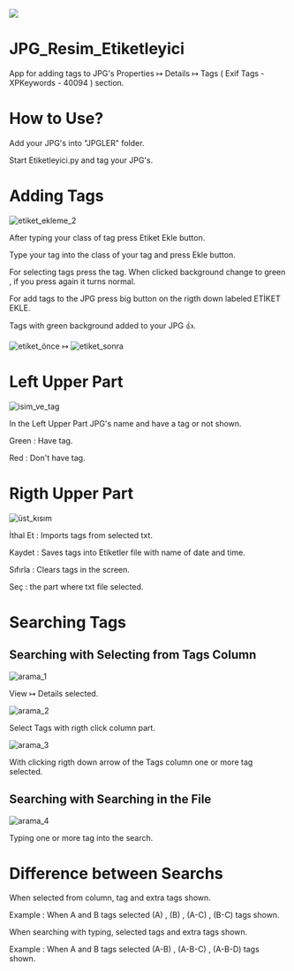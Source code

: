 [![](https://img.shields.io/badge/Dil-Türkçe-red.svg)](https://github.com/tashteg0/JPG_Resim_Etiketleyici/blob/main/README.md)

# JPG_Resim_Etiketleyici

App for adding tags to JPG's Properties ↦ Details ↦ Tags ( Exif Tags - XPKeywords - 40094 ) section.

# How to Use?

Add your JPG's into "JPGLER" folder.

Start Etiketleyici.py and tag your JPG's.

# Adding Tags
![etiket_ekleme_2](https://github.com/tashteg0/JPG_Resim_Etiketleyici/assets/100838566/2504a60f-8d7f-4244-bd95-0eb001b6e1f2)
 
After typing your class of tag press Etiket Ekle button.

Type your tag into the class of your tag and press Ekle button.

For selecting tags press the tag. When clicked background change to green , if you press again it turns normal.

For add tags to the JPG press big button on the rigth down labeled ETİKET EKLE.

Tags with green background added to your JPG 👍.

![etiket_önce](https://github.com/tashteg0/JPG_Resim_Etiketleyici/assets/100838566/b4bd9d02-bc1f-4bd7-a827-a072d00127ea)   ↦
![etiket_sonra](https://github.com/tashteg0/JPG_Resim_Etiketleyici/assets/100838566/75781508-1961-4547-9e4b-18139e2b1763)

# Left Upper Part

![isim_ve_tag](https://github.com/tashteg0/JPG_Resim_Etiketleyici/assets/100838566/1d6426ee-345a-4dfe-a528-3dd246dcb116)

In the Left Upper Part JPG's name and have a tag or not shown. 

Green : Have tag.

Red : Don't have tag.

# Rigth Upper Part

![üst_kısım](https://github.com/tashteg0/JPG_Resim_Etiketleyici/assets/100838566/80e15340-7f72-46ad-8907-350c88e71a0f)

İthal Et : Imports tags from selected txt.

Kaydet : Saves tags into Etiketler file with name of date and time.

Sıfırla : Clears tags in the screen.

Seç : the part where txt file selected.

# Searching Tags

## Searching with Selecting from Tags Column

![arama_1](https://github.com/tashteg0/JPG_Resim_Etiketleyici/assets/100838566/ba5924c6-a60e-40aa-b0b6-2ef48e179d60)

View ↦ Details selected.

![arama_2](https://github.com/tashteg0/JPG_Resim_Etiketleyici/assets/100838566/efee1811-5054-4e5c-9386-9f901f79ad27)

Select Tags with rigth click column part.

![arama_3](https://github.com/tashteg0/JPG_Resim_Etiketleyici/assets/100838566/babb1578-599f-4647-8048-d0cab93d950f)

With clicking rigth down arrow of the Tags column one or more tag selected.

## Searching with Searching in the File 

![arama_4](https://github.com/tashteg0/JPG_Resim_Etiketleyici/assets/100838566/8553d2d1-bd5e-4ba3-8080-e2ef749dffdd)

Typing one or more tag into the search.

# Difference between Searchs

When selected from column, tag and extra tags shown.

Example : When A and B tags selected (A) , (B) , (A-C) , (B-C) tags shown.

When searching with typing, selected tags and extra tags shown. 

Example : When A and B tags selected (A-B) , (A-B-C) , (A-B-D) tags shown.
